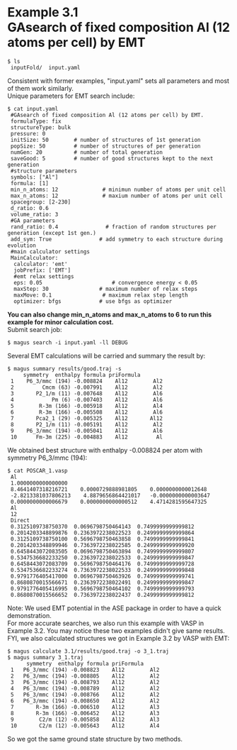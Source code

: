 Example 3.1  
GAsearch of fixed composition Al (12 atoms per cell) by EMT  
====================================================  
```shell  
$ ls  
 inputFold/  input.yaml  
```  
Consistent with former examples, "input.yaml" sets all parameters and most of them work similarly.  
Unique parameters for EMT search include:  
```shell  
$ cat input.yaml  
 #GAsearch of fixed composition Al (12 atoms per cell) by EMT.  
 formulaType: fix  
 structureType: bulk  
 pressure: 0  
 initSize: 50        # number of structures of 1st generation  
 popSize: 50         # number of structures of per generation  
 numGen: 20          # number of total generation  
 saveGood: 5         # number of good structures kept to the next generation  
 #structure parameters  
 symbols: ["Al"]  
 formula: [1]  
 min_n_atoms: 12              # minimun number of atoms per unit cell  
 max_n_atoms: 12              # maxium number of atoms per unit cell  
 spacegroup: [2-230]  
 d_ratio: 0.6  
 volume_ratio: 3  
 #GA parameters  
 rand_ratio: 0.4               # fraction of random structures per generation (except 1st gen.)  
 add_sym: True               # add symmetry to each structure during evolution  
 #main calculator settings  
 MainCalculator:  
  calculator: 'emt'  
  jobPrefix: ['EMT']  
  #emt relax settings  
  eps: 0.05                      # convergence energy < 0.05  
  maxStep: 30                # maximum number of relax steps  
  maxMove: 0.1                # maximum relax step length  
  optimizer: bfgs            # use bfgs as optimizer  
```  
**You can also change min_n_atoms and max_n_atoms to 6 to run this example for minor calculation cost.**  
Submit search job:  
```shell  
$ magus search -i input.yaml -ll DEBUG  
```  
Several EMT calculations will be carried and summary the result by:  
```shell  
$ magus summary results/good.traj -s  
     symmetry  enthalpy formula priFormula  
 1    P6_3/mmc (194) -0.008824    Al12        Al2  
 2         Cmcm (63) -0.007991    Al12        Al2  
 3       P2_1/m (11) -0.007648    Al12        Al6  
 4            Pm (6) -0.007403    Al12        Al6  
 5        R-3m (166) -0.005918    Al12        Al4  
 6        R-3m (166) -0.005508    Al12        Al6  
 7       Pca2_1 (29) -0.005325    Al12       Al12  
 8       P2_1/m (11) -0.005191    Al12        Al2  
 9    P6_3/mmc (194) -0.005041    Al12        Al6  
 10      Fm-3m (225) -0.004883    Al12         Al  
```  
We obtained best structure with enthalpy -0.008824 per atom with symmetry P6_3/mmc (194):  
```shell  
$ cat POSCAR_1.vasp  
 Al  
 1.0000000000000000  
 8.4641407318216721    0.0000729888981805    0.0000000000012648  
 -2.8213381037806213    4.8879656864421017   -0.0000000000003647  
 0.0000000000006679    0.0000000000000512    4.4714281595647325  
 Al  
 12  
 Direct  
 0.3125109738750370  0.0696798750464143  0.7499999999999812  
 0.2014203348899876  0.2363972238022523  0.2499999999999864  
 0.3125109738750100  0.5696798750463858  0.7499999999999841  
 0.2014203348899946  0.7363972238022585  0.2499999999999920  
 0.6458443072083505  0.0696798750463894  0.7499999999999807  
 0.5347536682233250  0.2363972238022533  0.2499999999999847  
 0.6458443072083709  0.5696798750464176  0.7499999999999728  
 0.5347536682233274  0.7363972238022533  0.2499999999999848  
 0.9791776405417000  0.0696798750463926  0.7499999999999741  
 0.8680870015566671  0.2363972238022491  0.2499999999999847  
 0.9791776405416995  0.5696798750464102  0.7499999999999793  
 0.8680870015566652  0.7363972238022437  0.2499999999999812  
```  
Note: We used EMT potential in the ASE package in order to have a quick demonstration.  
For more accurate searches, we also run this example with VASP in Example 3.2. You may notice these two examples didn't give same results.  
FYI, we also calculated structures we got in Example 3.2 by VASP with EMT:  
```shell  
$ magus calculate 3.1/results/good.traj -o 3_1.traj  
$ magus summary 3_1.traj  
      symmetry  enthalpy formula priFormula  
 1   P6_3/mmc (194) -0.008823    Al12        Al2  
 2   P6_3/mmc (194) -0.008805    Al12        Al2  
 3   P6_3/mmc (194) -0.008793    Al12        Al2  
 4   P6_3/mmc (194) -0.008789    Al12        Al2  
 5   P6_3/mmc (194) -0.008766    Al12        Al2  
 6   P6_3/mmc (194) -0.008650    Al12        Al2  
 7       R-3m (166) -0.006510    Al12        Al3  
 8       R-3m (166) -0.006452    Al12        Al3  
 9        C2/m (12) -0.005858    Al12        Al3  
 10       C2/m (12) -0.005643    Al12        Al4  
```  
So we got the same ground state structure by two methods.  
